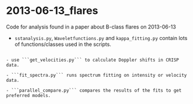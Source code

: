 # 2013-06-13_flares
Code for analysis found in a paper about B-class flares on 2013-06-13

- ```sstanalysis.py```, ```Waveletfunctions.py``` and ```kappa_fitting.py``` contain lots of functions/classes used in the scripts.

```Waveletfunctions.py''' is code originally from [Torrence & Compo, 1998](https://ui.adsabs.harvard.edu/link_gateway/1998BAMS...79...61T/doi:10.1175/1520-0477(1998)079%3C0061:APGTWA%3E2.0.CO;2) which was [translated to python]("http://atoc.colorado.edu/research/wavelets/") by Evgeniya Predybaylo.

- use ```get_velocities.py``` to calculate Doppler shifts in CRISP data.

- ```fit_spectra.py``` runs spectrum fitting on intensity or velocity data.

- ```parallel_compare.py``` compares the results of the fits to get preferred models.
